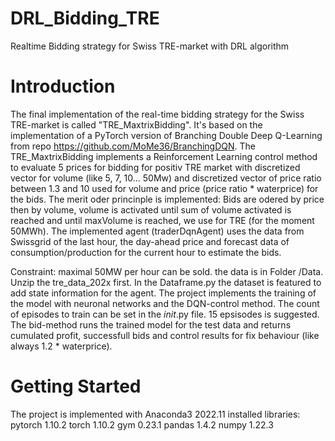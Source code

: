 # DRL_Bidding_TRE
Realtime Bidding strategy for Swiss TRE-market with DRL algorithm
# Introduction
The final implementation of the real-time bidding strategy for the Swiss TRE-market is called "TRE_MaxtrixBidding".
It's based on the implementation of a PyTorch version of Branching Double Deep Q-Learning from repo https://github.com/MoMe36/BranchingDQN.
The TRE_MaxtrixBidding implements a Reinforcement Learning control method to evaluate 5 prices for bidding for positiv TRE market with discretized vector for volume (like 5, 7, 10... 50Mw) and discretized vector of price ratio between 1.3 and 10 used for volume and price (price ratio * waterprice) for the bids.
The merit oder princinple is implemented: Bids are odered by price then by volume, volume is activated until sum of volume activated is reached and until maxVolume is reached, we use for TRE (for the moment 50MWh).
The implemented agent (traderDqnAgent) uses the data from Swissgrid of the last hour, the day-ahead price and forecast data of consumption/production for the current hour to estimate the bids.

Constraint: maximal 50MW per hour can be sold. 
the data is in Folder /Data. Unzip the tre_data_202x first.
In the Dataframe.py the dataset is featured to add state information for the agent.
The project implements the training of the model with neuronal networks and the DQN-control method. 
The count of episodes to train can be set in the _init_.py file. 15 epsisodes is suggested. 
The bid-method runs the trained model for the test data and returns cumulated profit, successfull bids and control results for fix behaviour (like always 1.2 * waterprice).

# Getting Started
The project is implemented with Anaconda3 2022.11
installed libraries: 
pytorch 1.10.2
torch 1.10.2
gym 0.23.1
pandas 1.4.2
numpy 1.22.3
